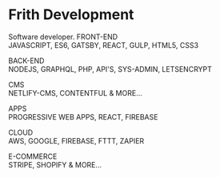 # Frith Development

Software developer.
FRONT-END  
JAVASCRIPT, ES6, GATSBY, REACT, GULP, HTML5, CSS3 

BACK-END  
NODEJS, GRAPHQL, PHP, API'S, SYS-ADMIN, LETSENCRYPT

CMS  
NETLIFY-CMS, CONTENTFUL & MORE...

APPS  
PROGRESSIVE WEB APPS, REACT, FIREBASE

CLOUD  
AWS, GOOGLE, FIREBASE, FTTT, ZAPIER

E-COMMERCE  
STRIPE, SHOPIFY & MORE...
